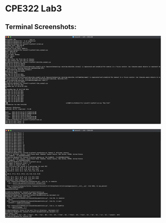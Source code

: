 # CPE322 Lab3

## Terminal Screenshots:

![image 1](/Images/Lab3_img.jpg)

![image 2](/Images/Lab3_img2.jpg)
